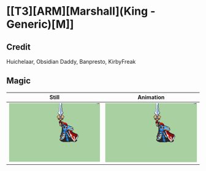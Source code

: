 # [\[T3\]\[ARM\]\[Marshall\]\(King - Generic\)\[M\]]

## Credit

Huichelaar, Obsidian Daddy, Banpresto, KirbyFreak
	
## Magic

| Still | Animation |
| :---: | :-------: |
| ![Magic still](./Magic_000.png) | ![Magic animation](./Magic.gif) |
